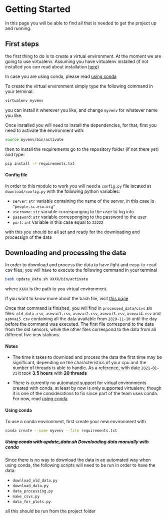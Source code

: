 # Getting Started

In this page you will be able to find all that is needed to get the project up and running.

## First steps

the first thing to do is to create a virtual environment. At the moment we are going to use virtualenv.
Assuming you have virtualenv installed (if not installed you can read about 
installation [here](https://virtualenv.pypa.io/en/latest/installation.html))

In case you are using conda, please read [using conda](#using-conda)

To create the virtual environment simply type the following command in your terminal:

```bash
virtualenv myvenv
```

you can install it wherever you like, and change `myvenv` for whatever name you like.

Once installed you will need to install the dependencies, for that, first you need to activate the environment with:
```bash
source myvenv/bin/activate
```

then to install the requirements go to the repository folder (if not there yet) and type:
```bash
pip install -r requirements.txt
```

#### Config file
in order to this module to work you will need a `config.py` file located at `download/config.py` with the following 
python variables:
* `server`: `str` variable containing the name of the server, in this case is `"people.sc.eso.org"`
* `username`: `str` variable corresponging to the user to log into
* `password`: `str` variable corresponging to the password to the user
* `port`: `int` variable in this case equal to  `22222`

with this you should be all set and ready for the downloading and processign of the data


## Downloading and processing the data

In order to download and process the data to have light and easy-to-read csv files, 
you will have to execute the following command in your terminal

```bash
bash update_Data.sh XXXX/bin/activate
```

where `XXXX` is the path to you virtual environment.

If you want to know more about the bash file, visit [this page](bash-file)

Once that command is finished, you will find in `processed_data/csvs` 
six files: `old_data.csv`, `asmvai1.csv`, `asmvai2.csv`, `asmvai3.csv`, `asmvai4.csv` and `asmvai5.csv` 
containing all the data available from `2020-11-10` until the day before the command was executed.
The first file correspond to the data from the old sensors, while the other files correspond to the 
data from all different five new stations.


#### Notes
* The time it takes to download and process the data the first time may be significant, 
depending on the characteristics of your cpu and the number of threads is able to handle. As a reference, with date
`2021-01-21` it took __3.5 hours__ with __20 threads__


* There is currently no automated support for virtual environments created with conda, at least by now is only 
supported virtualenv, though it is one of the considerations to fix since part of the team uses conda. For now, 
read [using conda](#using-conda).

#### Using conda

To use a conda environment, first create your new environment with

```bash
conda create --name myvenv --file requirements.txt
```

##### ~~Using conda with update_data.sh~~ Downloading data manually with conda
Since there is no way to download the data in an automated way when using conda, 
the following scripts will need to be run in order to have the data:

* `download_old_data.py`
* `download_data.py`
* `data_processing.py`
* `make_csvs.py`
* `data_for_plots.py`

all this should be run from the project folder
